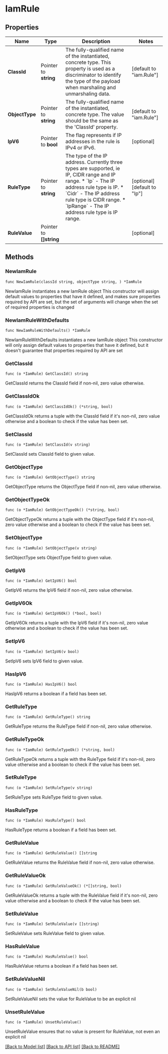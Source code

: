 # IamRule

## Properties

Name | Type | Description | Notes
------------ | ------------- | ------------- | -------------
**ClassId** | Pointer to **string** | The fully-qualified name of the instantiated, concrete type. This property is used as a discriminator to identify the type of the payload when marshaling and unmarshaling data. | [default to "iam.Rule"]
**ObjectType** | Pointer to **string** | The fully-qualified name of the instantiated, concrete type. The value should be the same as the &#39;ClassId&#39; property. | [default to "iam.Rule"]
**IpV6** | Pointer to **bool** | The flag represents if IP addresses in the rule is IPv4 or IPv6. | [optional] 
**RuleType** | Pointer to **string** | The type of the IP address. Currently three types are supported, ie IP, CIDR range and IP range. * &#x60;Ip&#x60; - The IP address rule type is IP. * &#x60;Cidr&#x60; - The IP address rule type is CIDR range. * &#x60;IpRange&#x60; - The IP address rule type is IP range. | [optional] [default to "Ip"]
**RuleValue** | Pointer to **[]string** |  | [optional] 

## Methods

### NewIamRule

`func NewIamRule(classId string, objectType string, ) *IamRule`

NewIamRule instantiates a new IamRule object
This constructor will assign default values to properties that have it defined,
and makes sure properties required by API are set, but the set of arguments
will change when the set of required properties is changed

### NewIamRuleWithDefaults

`func NewIamRuleWithDefaults() *IamRule`

NewIamRuleWithDefaults instantiates a new IamRule object
This constructor will only assign default values to properties that have it defined,
but it doesn't guarantee that properties required by API are set

### GetClassId

`func (o *IamRule) GetClassId() string`

GetClassId returns the ClassId field if non-nil, zero value otherwise.

### GetClassIdOk

`func (o *IamRule) GetClassIdOk() (*string, bool)`

GetClassIdOk returns a tuple with the ClassId field if it's non-nil, zero value otherwise
and a boolean to check if the value has been set.

### SetClassId

`func (o *IamRule) SetClassId(v string)`

SetClassId sets ClassId field to given value.


### GetObjectType

`func (o *IamRule) GetObjectType() string`

GetObjectType returns the ObjectType field if non-nil, zero value otherwise.

### GetObjectTypeOk

`func (o *IamRule) GetObjectTypeOk() (*string, bool)`

GetObjectTypeOk returns a tuple with the ObjectType field if it's non-nil, zero value otherwise
and a boolean to check if the value has been set.

### SetObjectType

`func (o *IamRule) SetObjectType(v string)`

SetObjectType sets ObjectType field to given value.


### GetIpV6

`func (o *IamRule) GetIpV6() bool`

GetIpV6 returns the IpV6 field if non-nil, zero value otherwise.

### GetIpV6Ok

`func (o *IamRule) GetIpV6Ok() (*bool, bool)`

GetIpV6Ok returns a tuple with the IpV6 field if it's non-nil, zero value otherwise
and a boolean to check if the value has been set.

### SetIpV6

`func (o *IamRule) SetIpV6(v bool)`

SetIpV6 sets IpV6 field to given value.

### HasIpV6

`func (o *IamRule) HasIpV6() bool`

HasIpV6 returns a boolean if a field has been set.

### GetRuleType

`func (o *IamRule) GetRuleType() string`

GetRuleType returns the RuleType field if non-nil, zero value otherwise.

### GetRuleTypeOk

`func (o *IamRule) GetRuleTypeOk() (*string, bool)`

GetRuleTypeOk returns a tuple with the RuleType field if it's non-nil, zero value otherwise
and a boolean to check if the value has been set.

### SetRuleType

`func (o *IamRule) SetRuleType(v string)`

SetRuleType sets RuleType field to given value.

### HasRuleType

`func (o *IamRule) HasRuleType() bool`

HasRuleType returns a boolean if a field has been set.

### GetRuleValue

`func (o *IamRule) GetRuleValue() []string`

GetRuleValue returns the RuleValue field if non-nil, zero value otherwise.

### GetRuleValueOk

`func (o *IamRule) GetRuleValueOk() (*[]string, bool)`

GetRuleValueOk returns a tuple with the RuleValue field if it's non-nil, zero value otherwise
and a boolean to check if the value has been set.

### SetRuleValue

`func (o *IamRule) SetRuleValue(v []string)`

SetRuleValue sets RuleValue field to given value.

### HasRuleValue

`func (o *IamRule) HasRuleValue() bool`

HasRuleValue returns a boolean if a field has been set.

### SetRuleValueNil

`func (o *IamRule) SetRuleValueNil(b bool)`

 SetRuleValueNil sets the value for RuleValue to be an explicit nil

### UnsetRuleValue
`func (o *IamRule) UnsetRuleValue()`

UnsetRuleValue ensures that no value is present for RuleValue, not even an explicit nil

[[Back to Model list]](../README.md#documentation-for-models) [[Back to API list]](../README.md#documentation-for-api-endpoints) [[Back to README]](../README.md)



